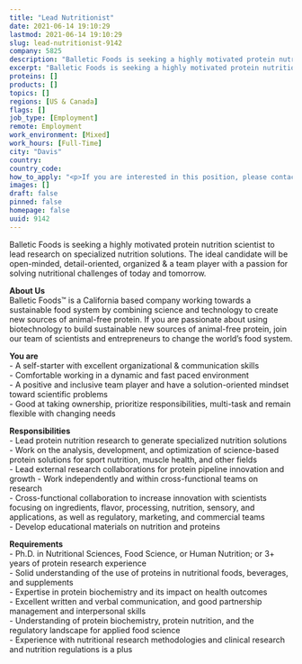 ```yaml
---
title: "Lead Nutritionist"
date: 2021-06-14 19:10:29
lastmod: 2021-06-14 19:10:29
slug: lead-nutritionist-9142
company: 5825
description: "Balletic Foods is seeking a highly motivated protein nutrition scientist to lead research on specialized nutrition solutions. The ideal candidate will be open-minded, detail-oriented, organized & a team player with a passion for solving nutritional challenges of today and tomorrow."
excerpt: "Balletic Foods is seeking a highly motivated protein nutrition scientist to lead research on specialized nutrition solutions. The ideal candidate will be open-minded, detail-oriented, organized & a team player with a passion for solving nutritional challenges of today and tomorrow."
proteins: []
products: []
topics: []
regions: [US & Canada]
flags: []
job_type: [Employment]
remote: Employment
work_environment: [Mixed]
work_hours: [Full-Time]
city: "Davis"
country: 
country_code: 
how_to_apply: "<p>If you are interested in this position, please contact <a href=\"mailto:careers@balleticfoods.com\">careers@balleticfoods.com</a>.</p>"
images: []
draft: false
pinned: false
homepage: false
uuid: 9142
---
```

<p>Balletic Foods is seeking a highly motivated protein nutrition scientist to lead research on specialized nutrition solutions. The ideal candidate will be open-minded, detail-oriented, organized & a team player with a passion for solving nutritional challenges of today and tomorrow.</p>
<p><strong>About Us </strong><br />
Balletic Foods™ is a California based company working towards a sustainable food system by combining science and technology to create new sources of animal-free protein. If you are passionate about using biotechnology to build sustainable new sources of animal-free protein, join our team of scientists and entrepreneurs to change the world’s food system.</p>
<p><strong>You are </strong><br />
- A self-starter with excellent organizational & communication skills<br />
- Comfortable working in a dynamic and fast paced environment<br />
- A positive and inclusive team player and have a solution-oriented mindset toward scientific problems<br />
- Good at taking ownership, prioritize responsibilities, multi-task and remain flexible with changing needs</p>
<p><strong>Responsibilities</strong><br />
- Lead protein nutrition research to generate specialized nutrition solutions<br />
- Work on the analysis, development, and optimization of science-based protein solutions for sport nutrition, muscle health, and other fields<br />
- Lead external research collaborations for protein pipeline innovation and growth - Work independently and within cross-functional teams on research<br />
- Cross-functional collaboration to increase innovation with scientists focusing on ingredients, flavor, processing, nutrition, sensory, and applications, as well as regulatory, marketing, and commercial teams<br />
- Develop educational materials on nutrition and proteins</p>
<p><strong>Requirements </strong><br />
- Ph.D. in Nutritional Sciences, Food Science, or Human Nutrition; or 3+ years of protein research experience<br />
- Solid understanding of the use of proteins in nutritional foods, beverages, and supplements<br />
- Expertise in protein biochemistry and its impact on health outcomes<br />
- Excellent written and verbal communication, and good partnership management and interpersonal skills<br />
- Understanding of protein biochemistry, protein nutrition, and the regulatory landscape for applied food science<br />
- Experience with nutritional research methodologies and clinical research and nutrition regulations is a plus</p>

